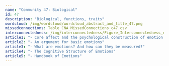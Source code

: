 ```yaml
---
name: "Community 47: Biological"
id: 47
description: "Biological, functions, traits"
wordcloud: /img/wordcloud/wordcloud_abstract_and_title_47.png
missedconnections: Table_CNA_MissedConnections_c47.csv
interconnectedness: /img/interconnectedness/Figure_Interconnectedness_c47.png
article1: "- Core affect and the psychological construction of emotion."
article2: "- An argument for basic emotions"
article3: "- What are emotions? And how can they be measured?"
article4: "- The Cognitive Structure of Emotions"
article5: "- Handbook of Emotions"
---
```

